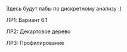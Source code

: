Здесь будут лабы по дискретному анализу :)

ЛР1: Вариант 6.1

ЛР2: Декартовое дерево

ЛР3: Профилирование
